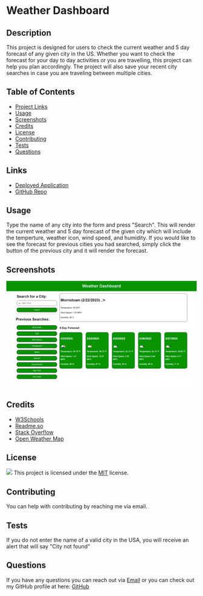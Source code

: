 # Weather Dashboard

## Description

This project is designed for users to check the current weather and 5 day forecast of any given city in the US. Whether you want to check the forecast for your day to day activities or you are travelling, this project can help you plan accordingly. The project will also save your recent city searches in case you are traveling between multiple cities.

## Table of Contents

- [Project Links](#links)
- [Usage](#usage)
- [Screenshots](#screenshots)
- [Credits](#credits)
- [License](#license)
- [Contributing](#contributing)
- [Tests](#tests)
- [Questions](#questions)

## Links

- [Deployed Application](https://jeaustins27.github.io/Weather-Dashboard/)
- [GitHub Repo](https://github.com/jeaustins27/Weather-Dashboard)

## Usage

Type the name of any city into the form and press "Search". This will render the current weather and 5 day forecast of the given city which will include the temperture, weather icon, wind speed, and humidity. If you would like to see the forecast for previous cities you had searched, simply click the button of the previous city and it will render the forecast.

## Screenshots

![Weather Dashboard](./assets/images/weather-dashboard.png)

## Credits

- [W3Schools](https://www.w3schools.com/)
- [Readme.so](https://readme.so/)
- [Stack Overflow](https://stackoverflow.com)
- [Open Weather Map](https://openweathermap.org/forecast5)

## License

![](https://img.shields.io/badge/License-MIT-blue.svg)
This project is licensed under the [MIT](https://choosealicense.com/licenses/mit/) license.

## Contributing

You can help with contributing by reaching me via email.

## Tests

If you do not enter the name of a valid city in the USA, you will receive an alert that will say "City not found"

## Questions

If you have any questions you can reach out via [Email](mailto:JeaustinS27@gmail.com) or you can check out my GitHub profile at here: [GitHub](https://github.com/jeaustins27)
